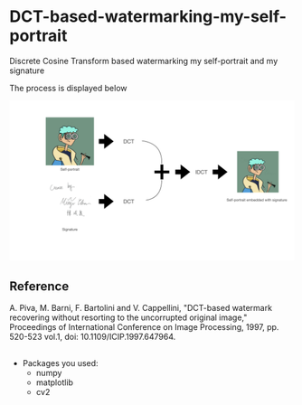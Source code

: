 # DCT-based-watermarking-my-self-portrait
Discrete Cosine Transform based watermarking  my self-portrait and my signature

The process is displayed below

![alt text](https://github.com/CCMinyi/DCT-based-watermarking-my-self-portrait/blob/main/DCT-based%20Method.png)

## Reference

A. Piva, M. Barni, F. Bartolini and V. Cappellini, "DCT-based watermark recovering without resorting to the uncorrupted original image," Proceedings of International Conference on Image Processing, 1997, pp. 520-523 vol.1, doi: 10.1109/ICIP.1997.647964.

##
* Packages you used:
  * numpy
  * matplotlib
  * cv2
